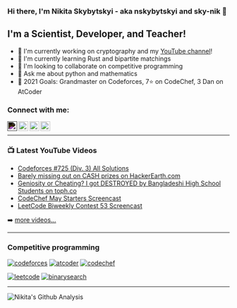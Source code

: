 ### Hi there, I'm Nikita Skybytskyi - aka nskybytskyi and sky-nik 👋

## I'm a Scientist, Developer, and Teacher!

- 🔭 I'm currently working on cryptography and my [YouTube channel][youtube]!
- 🌱 I'm currently learning Rust and bipartite matchings
- 👯 I'm looking to collaborate on competitive programming
- 💬 Ask me about python and mathematics
- 🥅 2021 Goals: Grandmaster on Codeforces, 7⭐ on CodeChef, 3 Dan on AtCoder

### Connect with me:

[<img align="left" alt="nskybytskyi | YouTube" width="22px" src="https://cdn.jsdelivr.net/npm/simple-icons@latest/icons/youtube.svg" style="filter:invert(100);"/>][youtube]
[<img align="left" alt="nskybytskyi | Twitter" width="22px" src="https://cdn.jsdelivr.net/npm/simple-icons@latest/icons/twitter.svg" />][twitter]
[<img align="left" alt="nskybytskyi | LinkedIn" width="22px" src="https://cdn.jsdelivr.net/npm/simple-icons@latest/icons/linkedin.svg" />][linkedin]
[<img align="left" alt="nskybytskyi | Instagram" width="22px" src="https://cdn.jsdelivr.net/npm/simple-icons@latest/icons/instagram.svg" />][instagram]

<br/>

---

### 📺 Latest YouTube Videos

<!-- YOUTUBE:START -->
- [Codeforces #725 (Div. 3) All Solutions](https://www.youtube.com/watch?v=Fe6WR9E6VBA)
- [Barely missing out on CASH prizes on HackerEarth.com](https://www.youtube.com/watch?v=hUPPl4Jpu-I)
- [Geniosity or Cheating? I got DESTROYED by Bangladeshi High School Students on toph.co](https://www.youtube.com/watch?v=18i2b42Th6I)
- [CodeChef May Starters Screencast](https://www.youtube.com/watch?v=qR8U3EtVX78)
- [LeetCode Biweekly Contest 53 Screencast](https://www.youtube.com/watch?v=HmoRh-H2AzU)
<!-- YOUTUBE:END -->

➡️ [more videos...][youtube]

---

### Competitive programming

[![codeforces](https://cp-logo.vercel.app/codeforces/Skybytskyi.Nikita?logo=true)][codeforces]
[![atcoder](https://cp-logo.vercel.app/atcoder/nskybytskyi?logo=true)][atcoder]
[![codechef](https://cp-logo.vercel.app/codechef/sky_nik?logo=true)][codechef]

[![leetcode](https://cp-logo.vercel.app/leetcode/nskybytskyi?logo=true)][leetcode]
[![binarysearch](https://binarysearch.com/api/shields/nskybytskyi)][bsio]

---

![Nikita's Github Analysis](https://github-readme-stats.vercel.app/api?username=Sky-Nik&hide_title=true&show_owner=true&show_icons=true&hide_border=true&theme=dark)

[youtube]: https://www.youtube.com/c/NikitaSkybytskyi
[twitter]: https://twitter.com/skybytskyi
[linkedin]: https://www.linkedin.com/in/nikita-skybytskyi/
[instagram]: https://www.instagram.com/n.skybytskyi/

[codeforces]: https://codeforces.com/profile/Skybytskyi.Nikita
[atcoder]: https://atcoder.jp/users/nskybytskyi
[codechef]: https://www.codechef.com/users/sky_nik

[bsio]: https://binarysearch.com/@/nskybytskyi
[leetcode]: https://leetcode.com/nskybytskyi/
